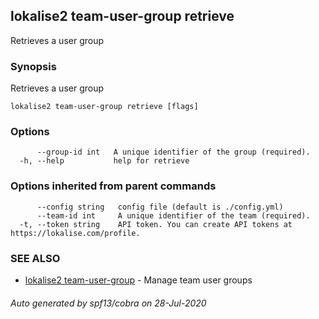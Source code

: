 ## lokalise2 team-user-group retrieve

Retrieves a user group

### Synopsis

Retrieves a user group

```
lokalise2 team-user-group retrieve [flags]
```

### Options

```
      --group-id int   A unique identifier of the group (required).
  -h, --help           help for retrieve
```

### Options inherited from parent commands

```
      --config string   config file (default is ./config.yml)
      --team-id int     A unique identifier of the team (required).
  -t, --token string    API token. You can create API tokens at https://lokalise.com/profile.
```

### SEE ALSO

* [lokalise2 team-user-group](lokalise2_team-user-group.md)	 - Manage team user groups

###### Auto generated by spf13/cobra on 28-Jul-2020
